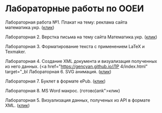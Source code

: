# <a href="https://sladkoy.github.io/#work" style="text-decoration: none;" target="_blank">Лабораторные работы по ООЕИ</a>

Лабораторная работа №1. Плакат на тему: реклама сайта <a href="https://математика.укр" style="text-decoration: none;" target="_blank">математика.укр</a>. (<a href="https://sladkoy.github.io/ooei/laba1/plakat.png" target="_blank">клик</a>)

Лабораторная 2. Верстка письма на тему сайта Математика.укр. (<a href="https://gencyan.github.io/ЛР%202/index.html" target="_blank">клик</a>)

Лабораторная 3. Форматирование текста с применением LaTeX и Texmaker.

Лабораторная 4. Создание XML документа и визуализация полученных из него данных. (<a href="https://gencyan.github.io/ЛР 4/index.html" target="_bl
Лабораторная 6. SVG анимация. (<a href="http://gencyan.github.io/Лр 6/SVG.html" target="_blank">клик</a>)

Лабораторная 7. Буклет в формате ePub. (<a href="http://gencyan.github.io/Лр 7/Положення.epub" target="_blank">клик</a>)

Лабораторная 8. MS Word макрос. (готово)ank">клик</a>)

Лабораторная 5. Визуализация данных, полученых из API в формате XML. (<a href="http://gencyan.github.io/Лр 5/index.html" target="_blank">клик</a>)
